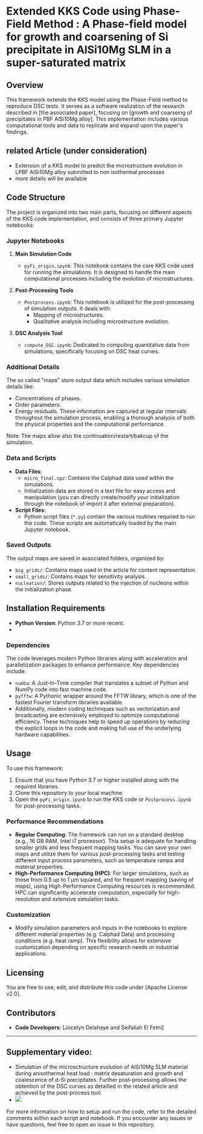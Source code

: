 ﻿# Extended KKS Code using Phase-Field Method : A Phase-field model for growth and coarsening of Si precipitate in AlSi10Mg SLM in a super-saturated matrix

## Overview
This framework extends the  KKS model using the Phase-Field method to reproduce DSC tests. It serves as a software realization of the research described in [the asoociated paper], focusing on [growth and coarseing of precipitates in PBF AlSi10Mg alloy]. This implementation includes various computational tools and data to replicate and expand upon the paper's findings.

## related Article (under consideration)
- Extension of a KKS model to predict the microstructure evolution in LPBF AlSi10Mg alloy submitted to non isothermal processes
- more details will be available 

## Code Structure
The project is organized into two main parts, focusing on different aspects of the KKS code implementation, and consists of three primary Jupyter notebooks:

### Jupyter Notebooks
1. **Main Simulation Code**
   - `pyFi_origin.ipynb`: This notebook contains the core KKS code used for running the simulations. It is designed to handle the main computational processes including the evolution of microstructures.

2. **Post-Processing Tools**
   - `Postprocess.ipynb`: This notebook is utilized for the post-processing of simulation outputs. It deals with:
     - Mapping of microstructures.
     - Qualitative analysis including microstructure evolution.

3. **DSC Analysis Tool**
   - `compute_DSC.ipynb`: Dedicated to computing quantitative data from simulations, specifically focusing on DSC heat curves.

### Additional Details
The so called "maps" store output data which includes various simulation details like:
- Concentrations of phases.
- Order parameters.
- Energy residuals.
These information are captured at regular intervals throughout the simulation process, enabling a thorough analysis of both the physical properties and the computational performance.

Note: The maps allow also the continuation/restart/bakcup of the simulation.

  

### Data and Scripts
- **Data Files**: 
  - `micro_final.npz`: Contains the Calphad data used within the simulations.
  - Initialization data are stored in a text file for easy access and manipulation (you can directly create/modify your initialization through the notebook of import it after external preparation).
- **Script Files**: 
  - Python script files (`*.py`) contain the various routines required to run the code. These scripts are automatically loaded by the main Jupyter notebook.

### Saved Outputs
The output maps are saved in associated folders, organized by:
- `big_grids/`: Contains maps used in the article for content representation.
- `small_grids/`: Contains maps for sensitivity analysis.
- `nucleation/`: Stores outputs related to the injection of nucleons within the initialization phase.

## Installation Requirements
- **Python Version**: Python 3.7 or more recent.
- 
### Dependencies
The code leverages modern Python libraries along with acceleration and parallelization packages to enhance performance. Key dependencies include:
- `numba`: A Just-In-Time compiler that translates a subset of Python and NumPy code into fast machine code.
- `pyfftw`: A Pythonic wrapper around the FFTW library, which is one of the fastest Fourier transform libraries available.
- Additionally, modern coding techniques such as vectorization and broadcasting are extensively employed to optimize computational efficiency. These techniques help to speed up operations by reducing the explicit loops in the code and making full use of the underlying hardware capabilities.


## Usage
To use this framework:
1. Ensure that you have Python 3.7 or higher installed along with the required libraries.
2. Clone this repository to your local machine.
3. Open the `pyFi_origin.ipynb` to run the KKS code or `Postprocess.ipynb` for post-processing tasks.

### Performance Recommendations
- **Regular Computing**: The framework can run on a standard desktop (e.g., 16 GB RAM, Intel i7 processor). This setup is adequate for handling smaller grids and less frequent mapping tasks. You can save your own maps and utilize them for various post-processing tasks and testing different input process parameters, such as temperature ramps and material properties.
- **High-Performance Computing (HPC)**: For larger simulations, such as those from 0.5 up to 1 µm squared, and for frequent mapping (saving of maps), using High-Performance Computing resources is recommended. HPC can significantly accelerate computation, especially for high-resolution and extensive simulation tasks.

### Customization
- Modify simulation parameters and inputs in the notebooks to explore different material properties (e.g. Calphad Data) and processing conditions (e.g. heat ramp). This flexibility allows for extensive customization depending on specific research needs or industrial applications.

## Licensing
You are free to use, edit, and distribute this code under [Apache License v2.0]. 

## Contributors
- **Code Developers**: [Jocelyn Delahaye and Seifallah El Fetni]

---

## Supplementary video:
- Simulation of the microsctructure evolution of AlSi10Mg SLM material during anisothermal heat load : matrix desaturation and growth and coalescence of d-Si precipitates. Further post-processing allows the obtention of the DSC curves
 as detailled in the related article and achieved by the post-process tool.
- ![](https://github.com/SFETNI/KKS-Phase-Field-code/blob/main/save_fig/Supp_Mat_computed_microstructure_evolution.gif)

For more information on how to setup and run the code, refer to the detailed comments within each script and notebook. If you encounter any issues or have questions, feel free to open an issue in this repository.
